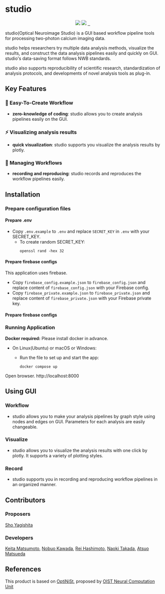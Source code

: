 # studio

<p align="center">
    <a>
       <img src="https://img.shields.io/badge/-Python-F9DC3E.svg?logo=python&style=flat">
    </a>
    <a>
      <img src="https://img.shields.io/badge/-TypeScript-007ACC.svg?logo=typescript&style=flat&logoColor=white">
    </a>
    <a href="https://github.com/arayabrain/MRIAnalysisStudioforMouse">
      <img alt="" src="https://img.shields.io/github/repo-size/arayabrain/MRIAnalysisStudioforMouse">
    </a>
    <a href="https://github.com/arayabrain/MRIAnalysisStudioforMouse">
      <img alt="" src="https://img.shields.io/github/stars/arayabrain/MRIAnalysisStudioforMouse?style=social">
    </a>
    <a href="https://github.com/arayabrain/MRIAnalysisStudioforMouse">
      <img alt="" src="https://img.shields.io/github/forks/arayabrain/MRIAnalysisStudioforMouse?style=social">
    </a>
</p>

studio(Optical Neuroimage Studio) is a GUI based workflow pipeline tools for processing two-photon calcium imaging data.

studio helps researchers try multiple data analysis methods, visualize the results, and construct the data analysis pipelines easily and quickly on GUI. studio's data-saving format follows NWB standards.

studio also supports reproducibility of scientific research, standardization of analysis protocols, and developments of novel analysis tools as plug-in.

## Key Features
### :beginner: Easy-To-Create Workflow
- **zero-knowledge of coding**: studio allows you to create analysis pipelines easily on the GUI.

### :zap: Visualizing analysis results
- **quick visualization**: studio supports you visualize the analysis results by plotly.

### :rocket: Managing Workflows
- **recording and reproducing**: studio records and reproduces the workflow pipelines easily.


## Installation

### Prepare configuration files

#### Prepare .env

- Copy `.env.example` to `.env` and replace `SECRET_KEY` in `.env` with your SECRET_KEY.
  - To create random SECRET_KEY:
    ```
    openssl rand -hex 32
    ```

#### Prepare firebase configs

This application uses firebase.

- Copy `firebase_config.example.json` to `firebase_config.json` and replace content of `firebase_config.json` with your Firebase config.
- Copy `firebase_private.example.json` to `firebase_private.json` and replace content of `firebase_private.json` with your Firebase private key.

#### Prepare firebase configs

### Running Application

**Docker required:** Please install docker in advance.

- On Linux(Ubuntu) or macOS or Windows:
  - Run the file to set up and start the app:

    ```
    docker compose up
    ```

Open browser. http://localhost:8000

## Using GUI
### Workflow
- studio allows you to make your analysis pipelines by graph style using nodes and edges on GUI. Parameters for each analysis are easily changeable.


### Visualize
- studio allows you to visualize the analysis results with one click by plotly. It supports a variety of plotting styles.

### Record
- studio supports you in recording and reproducing workflow pipelines in an organized manner. 



## Contributors
### Proposers
[Sho Yagishita](https://sites.google.com/view/yagishita-group)

### Developers
[Keita Matsumoto](https://github.com/emuemuJP), [Nobuo Kawada](https://github.com/itutu-tienday), [Rei Hashimoto](https://github.com/ReiHashimoto), [Naoki Takada](https://github.com/takada-naoki-github), [Atsuo Matsueda](https://github.com/Matsueda-Atsuo)

## References
This product is based on [OptiNiSt](https://github.com/oist/optinist), proposed by [OIST Neural Computation Unit](https://groups.oist.jp/ncu)

<!-- ## Citing the Project
To cite this repository in publications:
```
@misc{studio,
  author = {name},
  title = {title},
  year = {2022},
  publisher = {},
  journal = {},
  howpublished = {},
}
``` -->
